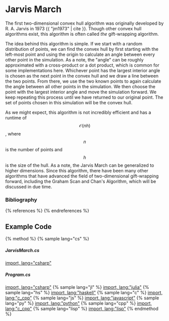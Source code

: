 # Jarvis March

The first two-dimensional convex hull algorithm was originally developed by R. A. Jarvis in 1973 {{ "jm1973" | cite }}.
Though other convex hull algorithms exist, this algorithm is often called *the* gift-wrapping algorithm.

The idea behind this algorithm is simple.
If we start with a random distribution of points, we can find the convex hull by first starting with the left-most point and using the origin to calculate an angle between every other point in the simulation.
As a note, the "angle" can be roughly approximated with a cross-product or a dot product, which is common for some implementations here.
Whichever point has the largest interior angle is chosen as the next point in the convex hull and we draw a line between the two points.
From there, we use the two known points to again calculate the angle between all other points in the simulation.
We then choose the point with the largest interior angle and move the simulation forward.
We keep repeating this process until we have returned to our original point.
The set of points chosen in this simulation will be the convex hull.

As we might expect, this algorithm is not incredibly efficient and has a runtime of $$\mathcal{O}(nh)$$, where $$n$$ is the number of points and $$h$$ is the size of the hull.
As a note, the Jarvis March can be generalized to higher dimensions.
Since this algorithm, there have been many other algorithms that have advanced the field of two-dimensional gift-wrapping forward, including the Graham Scan and Chan's Algorithm, which will be discussed in due time.

### Bibliography

{% references %} {% endreferences %}

## Example Code

{% method %}
{% sample lang="cs" %}
##### JarvisMarch.cs
[import, lang="csharp"](code/csharp/JarvisMarch.cs)
##### Program.cs
[import, lang="csharp"](code/csharp/Program.cs)
{% sample lang="jl" %}
[import, lang:"julia"](code/julia/jarvis.jl)
{% sample lang="hs" %}
[import, lang:"haskell"](code/haskell/jarvisMarch.hs)
{% sample lang="c" %}
[import, lang:"c_cpp"](code/c/jarvis_march.c)
{% sample lang="js" %}
[import, lang:"javascript"](code/javascript/jarvis-march.js)
{% sample lang="py" %}
[import, lang:"python"](code/python/jarvisMarch.py)
{% sample lang="cpp" %}
[import, lang:"c_cpp"](code/c++/jarvis_march.cpp)
{% sample lang="lisp" %}
[import, lang:"lisp"](code/lisp/jarvis-march.lisp)
{% endmethod %}

<script>
MathJax.Hub.Queue(["Typeset",MathJax.Hub]);
</script>

